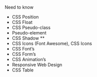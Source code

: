 Need to know
- CSS Position
- CSS Float
- CSS Pseudo-class
- Pseudo-element
- CSS Shadow ** 
- CSS Icons (Font Awesome), CSS Icons
- CSS Font’s
- CSS Form’s
- CSS Animation’s 
- Responsive Web Design
- CSS Table